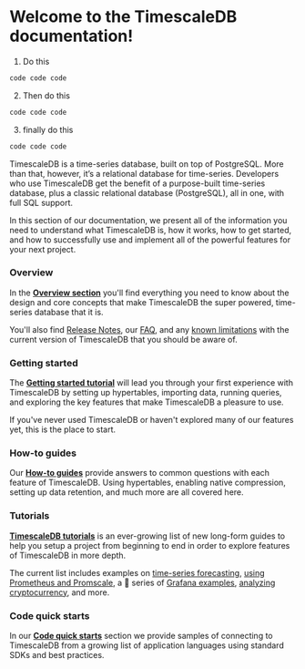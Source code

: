 # Welcome to the TimescaleDB documentation!

<procedure title="Test Procedure">

1. Do this
```bash
code code code
```

2. Then do this
```ruby
code code code
```

3. finally do this
```python
code code code
```

</procedure>
TimescaleDB is a time-series database, built on top of PostgreSQL. More than that,
however, it’s a relational database for time-series. Developers who use TimescaleDB
get the benefit of a purpose-built time-series database, plus a classic relational
database (PostgreSQL), all in one, with full SQL support.

In this section of our documentation, we present all of the information you need
to understand what TimescaleDB is, how it works, how to get started, and how
to successfully use and implement all of the powerful features for your next
project.

### Overview
In the **[Overview section][overview]** you'll find everything you need to know about the design
and core concepts that make TimescaleDB the super powered, time-series database
that it is.

You'll also find [Release Notes][release-notes], our [FAQ][faq], and any [known limitations][limitations] with the
current version of TimescaleDB that you should be aware of.

### Getting started
The **[Getting started tutorial][getting-started]** will lead you through your first experience with
TimescaleDB by setting up hypertables, importing data, running queries, and
exploring the key features that make TimescaleDB a pleasure to use.

If you've never used TimescaleDB or haven't explored many of our features yet,
this is the place to start.

### How-to guides
Our **[How-to guides][how-to]** provide answers to common questions with each feature
of TimescaleDB. Using hypertables, enabling native compression, setting up data retention,
and much more are all covered here.

### Tutorials
**[TimescaleDB tutorials][tutorials]** is an ever-growing list of new long-form guides
to help you setup a project from beginning to end in order to explore features of
TimescaleDB in more depth.

The current list includes examples on [time-series forecasting][forecast], [using Prometheus
and Promscale][promscale], a 💯 series of [Grafana examples][grafana], [analyzing cryptocurrency][crypto],
and more.

### Code quick starts
In our **[Code quick starts][code]** section we provide samples of connecting to 
TimescaleDB from a growing list of application languages using standard SDKs
and best practices.


[overview]: /overview/
[release-notes]: /overview/release-notes/
[faq]: /overview/faq/
[limitations]: /overview/limitations/
[getting-started]: /getting-started/
[how-to]: /how-to-guides/
[tutorials]: /tutorials/
[promscale]: /tutorials/promscale
[grafana]: /tutorials/grafana
[crypto]: /tutorials/analyze-cryptocurrency-data/
[forecast]: /tutorials/time-series-forecast/
[code]: /quick-start/
